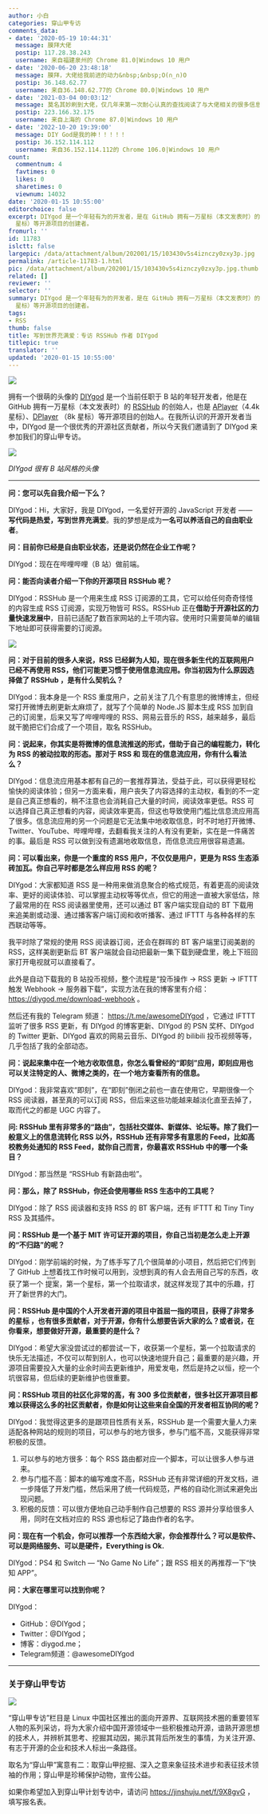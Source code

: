 ```yaml
---
author: 小白
categories: 穿山甲专访
comments_data:
- date: '2020-05-19 10:44:31'
  message: 膜拜大佬
  postip: 117.28.38.243
  username: 来自福建泉州的 Chrome 81.0|Windows 10 用户
- date: '2020-06-20 23:48:18'
  message: 膜拜，大佬给我前进的动力&nbsp;&nbsp;O(∩_∩)O
  postip: 36.148.62.77
  username: 来自36.148.62.77的 Chrome 80.0|Windows 10 用户
- date: '2021-03-04 00:03:12'
  message: 莫名其妙刷到大佬，仅几年来第一次耐心认真的查找阅读了与大佬相关的很多信息，自觉获益良多
  postip: 223.166.32.175
  username: 来自上海的 Chrome 87.0|Windows 10 用户
- date: '2022-10-20 19:39:00'
  message: DIY God是我的神！！！！！
  postip: 36.152.114.112
  username: 来自36.152.114.112的 Chrome 106.0|Windows 10 用户
count:
  commentnum: 4
  favtimes: 0
  likes: 0
  sharetimes: 0
  viewnum: 14032
date: '2020-01-15 10:55:00'
editorchoice: false
excerpt: DIYgod 是一个年轻有为的开发者，是在 GitHub 拥有一万星标（本文发表时）的 RSSHub 的创始人，也是 APlayer（4k 星标）、DPlayer （8k
  星标）等开源项目的创建者。
fromurl: ''
id: 11783
islctt: false
largepic: /data/attachment/album/202001/15/103430v5s4iznczy0zxy3p.jpg
permalink: /article-11783-1.html
pic: /data/attachment/album/202001/15/103430v5s4iznczy0zxy3p.jpg.thumb.jpg
related: []
reviewer: ''
selector: ''
summary: DIYgod 是一个年轻有为的开发者，是在 GitHub 拥有一万星标（本文发表时）的 RSSHub 的创始人，也是 APlayer（4k 星标）、DPlayer （8k
  星标）等开源项目的创建者。
tags:
- RSS
thumb: false
title: 写到世界充满爱：专访 RSSHub 作者 DIYgod
titlepic: true
translator: ''
updated: '2020-01-15 10:55:00'
---
```


![](/data/attachment/album/202001/15/103430v5s4iznczy0zxy3p.jpg)


拥有一个很萌的头像的 [DIYgod](https://github.com/DIYgod) 是一个当前任职于 B 站的年轻开发者，他是在 GitHub 拥有一万星标（本文发表时）的 [RSSHub](https://github.com/DIYgod/RSSHub) 的创始人，也是 [APlayer](https://github.com/MoePlayer/APlayer)（4.4k 星标）、[DPlayer](https://github.com/MoePlayer/DPlayer) （8k 星标）等开源项目的创始人。在我所认识的开源开发者当中，DIYgod 是一个很优秀的开源社区贡献者，所以今天我们邀请到了 DIYgod 来参加我们的穿山甲专访。


![](/data/attachment/album/202001/15/100956pn8yqpm7zr9dk3nj.jpg)


*DIYgod 很有 B 站风格的头像*




---


**问：您可以先自我介绍一下么？**


DIYgod：Hi，大家好，我是 DIYgod，一名爱好开源的 JavaScript 开发者 —— **写代码是热爱，写到世界充满爱**。我的梦想是成为**一名可以养活自己的自由职业者**。


**问：目前你已经是自由职业状态，还是说仍然在企业工作呢？**


DIYgod：现在在哔哩哔哩（B 站）做前端。


**问：能否向读者介绍一下你的开源项目 RSSHub 呢？**


DIYgod：RSSHub 是一个用来生成 RSS 订阅源的工具，它可以给任何奇奇怪怪的内容生成 RSS 订阅源，实现万物皆可 RSS。RSSHub 正在**借助于开源社区的力量快速发展中**，目前已适配了数百家网站的上千项内容。使用时只需要简单的编辑下地址即可获得需要的订阅源。


![](/data/attachment/album/202001/15/101626cvgf9vkqvhyzjy9f.jpg)


**问：对于目前的很多人来说，RSS 已经鲜为人知，现在很多新生代的互联网用户已经不再使用 RSS，他们可能更习惯于使用信息流应用。你当初因为什么原因选择做了 RSSHub ，是有什么契机么？**


DIYgod：我本身是一个 RSS 重度用户，之前关注了几个有意思的微博博主，但经常打开微博去刷更新太麻烦了，就写了个简单的 Node.JS 脚本生成 RSS 加到自己的订阅里，后来又写了哔哩哔哩的 RSS、网易云音乐的 RSS，越来越多，最后就干脆把它们合成了一个项目，取名 RSSHub。 


**问：说起来，你其实是将微博的信息流推送的形式，借助于自己的编程能力，转化为 RSS 的被动拉取的形态。那对于 RSS 和 现在的信息流应用，你有什么看法么？**


DIYgod：信息流应用基本都有自己的一套推荐算法，受益于此，可以获得更轻松愉快的阅读体验；但另一方面来看，用户丧失了内容选择的主动权，看到的不一定是自己真正想看的，稍不注意也会消耗自己大量的时间，阅读效率更低。RSS 可以选择自己真正想看的内容，阅读效率更高，但这也导致使用门槛比信息流应用高了很多。信息流应用的另一个问题是它无法集中地收取信息，时不时地打开微博、Twitter、YouTube、哔哩哔哩，去翻看我关注的人有没有更新，实在是一件痛苦的事。最后是 RSS 可以做到没有遗漏地收取信息，而信息流应用很容易遗漏。


**问：可以看出来，你是一个重度的 RSS 用户，不仅仅是用户，更是为 RSS 生态添砖加瓦。你自己平时都是怎么样应用 RSS 的呢？**


DIYgod：大家都知道 RSS 是一种用来做消息聚合的格式规范，有着更高的阅读效率、更好的阅读体验、可以掌握主动权等等优点，但它的用途一直被大家低估，除了最常用的在 RSS 阅读器里使用，还可以通过 BT 客户端实现自动的 BT 下载用来追美剧或动漫、通过播客客户端订阅和收听播客、通过 IFTTT 与各种各样的东西联动等等。


我平时除了常规的使用 RSS 阅读器订阅，还会在群晖的 BT 客户端里订阅美剧的 RSS，这样美剧更新后 BT 客户端就会自动把最新一集下载到硬盘里，晚上下班回家打开电视就可以直接看了。


此外是自动下载我的 B 站投币视频，整个流程是“投币操作 -> RSS 更新 -> IFTTT 触发 Webhook -> 服务器下载”，实现方法在我的博客里有介绍：<https://diygod.me/download-webhook> 。


然后还有我的 Telegram 频道： <https://t.me/awesomeDIYgod> ，它通过 IFTTT 监听了很多 RSS 更新，有 DIYgod 的博客更新、DIYgod 的 PSN 奖杯、DIYgod 的 Twitter 更新、DIYgod 喜欢的网易云音乐、DIYgod 的 bilibili 投币视频等等，几乎包括了我的全部动态。


**问：说起来集中在一个地方收取信息，你怎么看曾经的“即刻”应用，即刻应用也可以关注特定的人、微博之类的，在一个地方查看所有的信息。**


DIYgod：我非常喜欢“即刻”，在“即刻”倒闭之前也一直在使用它，早期很像一个 RSS 阅读器，甚至真的可以订阅 RSS，但后来这些功能越来越淡化直至去掉了，取而代之的都是 UGC 内容了。 


**问: RSSHub 里有非常多的“路由”，包括社交媒体、新媒体、论坛等。除了我们一般意义上的信息流转化 RSS 以外，RSSHub 还有非常多有意思的 Feed，比如高校教务处通知的 RSS Feed，就你自己而言，你最喜欢 RSSHub 中的哪一个条目？** 


DIYgod：那当然是 “RSSHub 有新路由啦”。


**问：那么，除了 RSSHub，你还会使用哪些 RSS 生态中的工具呢？**


DIYgod：除了 RSS 阅读器和支持 RSS 的 BT 客户端，还有 IFTTT 和 Tiny Tiny RSS 及其插件。


**问：RSSHub 是一个基于 MIT 许可证开源的项目，你自己当初是怎么走上开源的“不归路”的呢？**


DIYgod：刚学前端的时候，为了练手写了几个很简单的小项目，然后把它们传到了 GitHub 上想着找工作时候可以用到，没想到真的有人会去用自己写的东西，收获了第一个<ruby> 提案 <rp>  （ </rp> <rt>  issue </rt> <rp>  ） </rp></ruby>，第一个星标，第一个拉取请求，就这样发现了其中的乐趣，打开了新世界的大门。


**问：RSSHub 是中国的个人开发者开源的项目中首屈一指的项目，获得了非常多的星标 ，也有很多贡献者，对于开源，你有什么想要告诉大家的么？或者说，在你看来，想要做好开源，最重要的是什么？** 


DIYgod：希望大家没尝试过的都尝试一下，收获第一个星标，第一个拉取请求的快乐无法描述，不仅可以帮到别人，也可以快速地提升自己；最重要的是兴趣，开源项目需要投入大量的业余时间去更新维护，用爱发电，然后是持之以恒，挖一个坑很容易，但后续的更新维护也很重要。


**问：RSSHub 项目的社区化非常的高，有 300 多位贡献者，很多社区开源项目都难以获得这么多的社区贡献者，你是如何让这些来自全国的开发者相互协同的呢？**


DIYgod：我觉得这更多的是跟项目性质有关系，RSSHub 是一个需要大量人力来适配各种网站的规则的项目，可以参与的地方很多，参与门槛不高，又能获得非常积极的反馈。


1. 可以参与的地方很多：每个 RSS 路由都对应一个脚本，可以让很多人参与进来。
2. 参与门槛不高：脚本的编写难度不高，RSSHub 还有非常详细的开发文档，进一步降低了开发门槛，然后采用了统一代码规范，严格的自动化测试来避免出现问题。
3. 积极的反馈：可以很方便地自己动手制作自己想要的 RSS 源并分享给很多人用，同时在文档对应的 RSS 源也标记了路由作者的名字。


**问：现在有一个机会，你可以推荐一个东西给大家，你会推荐什么？可以是软件、可以是网络服务、可以是硬件，Everything is Ok.**


DIYgod：PS4 和 Switch — “No Game No Life”；跟 RSS 相关的再推荐一下“快知 APP”。


**问：大家在哪里可以找到你呢？**


DIYgod：


* GitHub：@DIYgod；
* Twitter：@DIYgod；
* 博客：diygod.me；
* Telegram频道：@awesomeDIYgod




---


### 关于穿山甲专访


![](/data/attachment/album/202001/15/102514o9h1nhgz1gx9xyfx.png)


“穿山甲专访”栏目是 Linux 中国社区推出的面向开源界、互联网技术圈的重要领军人物的系列采访，将为大家介绍中国开源领域中一些积极推动开源，谙熟开源思想的技术人，并辨析其思考、挖掘其动因，揭示其背后所发生的事情，为关注开源、有志于开源的企业和技术人标出一条路径。


取名为“穿山甲”寓意有二：取穿山甲挖掘、深入之意来象征技术进步和表征技术领袖的作用；穿山甲是珍稀保护动物，宣传公益。


如果你希望加入到穿山甲计划专访中，请访问 <https://jinshuju.net/f/9X8gvG> ，填写报名表。